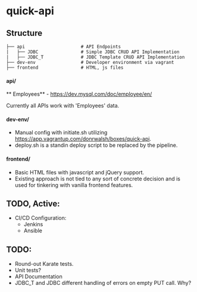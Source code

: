 # quick-api

## Structure

    ├── api                     # API Endpoints
    |   ├── JDBC                # Simple JDBC CRUD API Implementation
    |   ├── JDBC_T              # JDBC Template CRUD API Implementation
    ├── dev-env                 # Developer environment via vagrant
    ├── frontend                # HTML, js files

#### api/

** Employees** - https://dev.mysql.com/doc/employee/en/

Currently all APIs work with 'Employees' data.

#### dev-env/

* Manual config with initiate.sh utilizing https://app.vagrantup.com/donrwalsh/boxes/quick-api.
* deploy.sh is a standin deploy script to be replaced by the pipeline.

#### frontend/

* Basic HTML files with javascript and jQuery support.
* Existing approach is not tied to any sort of concrete decision and is used for tinkering with vanilla frontend features.

## TODO, Active:

* CI/CD Configuration:
	* Jenkins
	* Ansible

## TODO:

* Round-out Karate tests.
* Unit tests?
* API Documentation
* JDBC_T and JDBC different handling of errors on empty PUT call. Why?
	